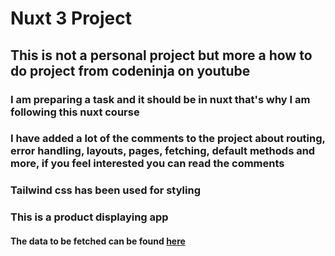 # Nuxt 3 Project
## This is not a personal project but more a how to do project from codeninja on youtube
### I am preparing a task and it should be in nuxt that's why I am following this nuxt course
### I have added a lot of the comments to the project about routing, error handling, layouts, pages, fetching, default methods and more, if you feel interested you can read the comments
### Tailwind css has been used for styling
### This is a product displaying app
#### The data to be fetched can be found [here](https://fakestoreapi.com/docs) 


